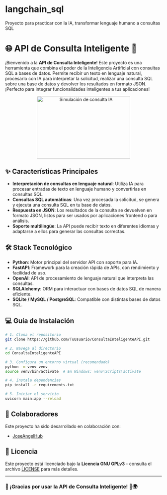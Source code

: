 # langchain_sql
 Proyecto para practicar con la IA, transformar lenguaje humano a consultas SQL
# 🌐 **API de Consulta Inteligente** 🧠

¡Bienvenido a la **API de Consulta Inteligente**! Este proyecto es una herramienta que combina el poder de la Inteligencia Artificial con consultas SQL a bases de datos. Permite recibir un texto en lenguaje natural, procesarlo con IA para interpretar la solicitud, realizar una consulta SQL sobre una base de datos y devolver los resultados en formato JSON. ¡Perfecto para integrar funcionalidades inteligentes a tus aplicaciones!

<p align="center">
  <img src="https://media.giphy.com/media/v1.Y2lkPTc5MGI3NjExYzgxcmJ5a3NrbWh3d3ppZjF5Znc0cWszZDA1Zmo3ZWQyZm5saHU2biZlcD12MV9pbnRlcm5hbF9naWZfYnlfaWQmY3Q9Zw/qgQUggAC3Pfv687qPC/giphy.gif" alt="Simulación de consulta IA" width="300" height="200">
</p>

## ✨ **Características Principales**

- **Interpretación de consultas en lenguaje natural**: Utiliza IA para procesar entradas de texto en lenguaje humano y convertirlas en consultas SQL.
- **Consultas SQL automáticas**: Una vez procesada la solicitud, se genera y ejecuta una consulta SQL en tu base de datos.
- **Respuesta en JSON**: Los resultados de la consulta se devuelven en formato JSON, listos para ser usados por aplicaciones frontend o para análisis.
- **Soporte multilingüe**: La API puede recibir texto en diferentes idiomas y adaptarse a ellos para generar las consultas correctas.

## 🛠️ **Stack Tecnológico**

- **Python**: Motor principal del servidor API con soporte para IA.
- **FastAPI**: Framework para la creación rápida de APIs, con rendimiento y facilidad de uso.
- **OpenAI**: API de procesamiento de lenguaje natural que interpreta las consultas.
- **SQLAlchemy**: ORM para interactuar con bases de datos SQL de manera eficiente.
- **SQLite / MySQL / PostgreSQL**: Compatible con distintas bases de datos SQL.


## 💻 **Guía de Instalación**

```bash
# 1. Clona el repositorio
git clone https://github.com/TuUsuario/ConsultaInteligenteAPI.git

# 2. Navega al directorio
cd ConsultaInteligenteAPI

# 3. Configura un entorno virtual (recomendado)
python -m venv venv
source venv/bin/activate  # En Windows: venv\Scripts\activate

# 4. Instala dependencias
pip install -r requirements.txt

# 5. Iniciar el servicio
uvicorn main:app --reload
```
## 🤝 Colaboradores
Este proyecto ha sido desarrollado en colaboración con:

- [JoseAngelHub](https://github.com/JoseAngelHub)

## 📄 **Licencia**

Este proyecto está licenciado bajo la **Licencia GNU GPLv3** - consulta el archivo [LICENSE](LICENSE) para más detalles.

---

### 🌟 ¡Gracias por usar la API de Consulta Inteligente! 🚀🌍

